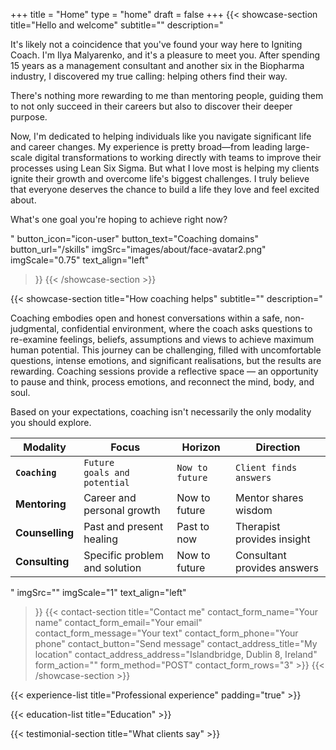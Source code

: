 +++
title =  "Home"
type = "home"
draft = false
+++
{{< showcase-section
    title="Hello and welcome"
    subtitle="<a name='bio'></a>"
    description="<p>It's likely not a coincidence that you've found your way here to Igniting Coach. I'm Ilya Malyarenko, and it's a pleasure to meet you. After spending 15 years as a management consultant and another six in the Biopharma industry, I discovered my true calling: helping others find their way.<p>There's nothing more rewarding to me than mentoring people, guiding them to not only succeed in their careers but also to discover their deeper purpose.</p><p>Now, I'm dedicated to helping individuals like you navigate significant life and career changes. My experience is pretty broad—from leading large-scale digital transformations to working directly with teams to improve their processes using Lean Six Sigma. But what I love most is helping my clients ignite their growth and overcome life's biggest challenges. I truly believe that everyone deserves the chance to build a life they love and feel excited about.</p><p>What's one goal you're hoping to achieve right now?</p>"
    button_icon="icon-user"
    button_text="Coaching domains"
    button_url="/skills"
    imgSrc="images/about/face-avatar2.png"
    imgScale="0.75"
    text_align="left"
 >}}
{{< /showcase-section >}}

{{< showcase-section
    title="How coaching helps"
    subtitle="<a name='process'></a>"
    description="<p>Coaching embodies open and honest conversations within a safe, non-judgmental, confidential environment, where the coach asks questions to re-examine feelings, beliefs, assumptions and views to achieve maximum human potential. This journey can be challenging, filled with uncomfortable questions, intense emotions, and significant realisations, but the results are rewarding. Coaching sessions provide a reflective space — an opportunity to pause and think, process emotions, and reconnect the mind, body, and soul.</p><p>Based on your expectations, coaching isn't necessarily the only modality you should explore.</p><small><table class='table table-striped table-hover'><thead><tr><th>Modality</th><th>Focus</th><th>Horizon</th><th>Direction</th></tr></thead><tbody><tr><td><strong><code>Coaching</code></strong></td><td><code>Future goals and potential</code></td><td><code>Now to future</code></td><td><code>Client finds answers</code></td></tr><tr><td><strong>Mentoring</strong></td><td>Career and personal growth</td><td>Now to future</td><td>Mentor shares wisdom</td></tr><tr><td><strong>Counselling</strong></td><td>Past and present healing</td><td>Past to now</td><td>Therapist provides insight</td></tr><tr><td><strong>Consulting</strong></td><td>Specific problem and solution</td><td>Now to future</td><td>Consultant provides answers</td></tr></tbody></table></small></p>"
    imgSrc=""
    imgScale="1"
    text_align="left"
 >}}
        {{< contact-section
        title="Contact me" 
        contact_form_name="Your name"
        contact_form_email="Your email"
        contact_form_message="Your text"
        contact_form_phone="Your phone"
        contact_button="Send message"
        contact_address_title="My location"
        contact_address_address="Islandbridge, Dublin 8, Ireland"
        form_action=""
        form_method="POST"
        contact_form_rows="3"
    >}}
{{< /showcase-section >}}


{{< experience-list
    title="Professional experience"
    padding="true" >}}

{{< education-list
    title="Education" >}}

{{< testimonial-section
    title="What clients say" >}}

